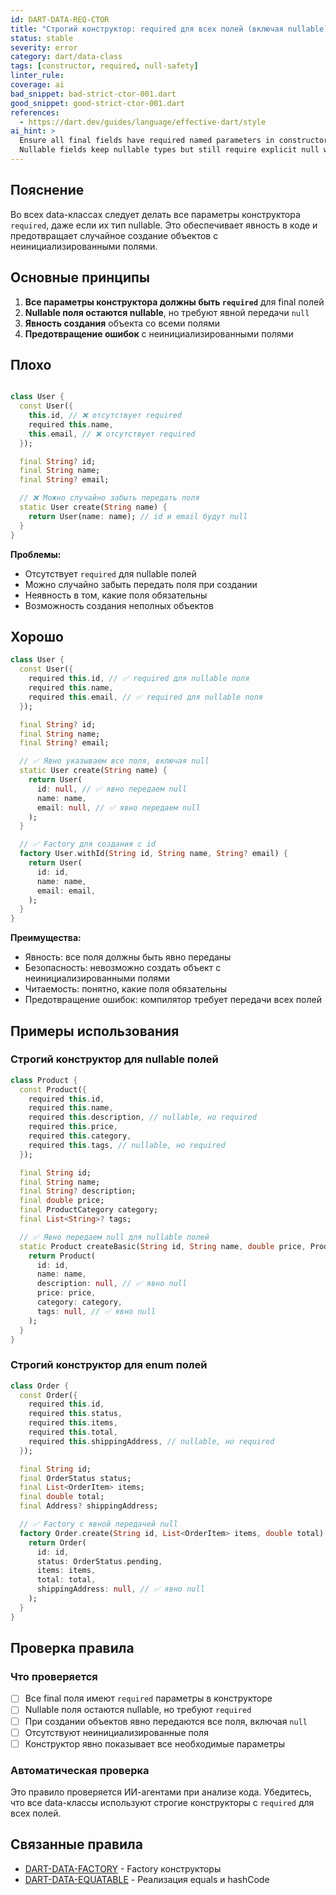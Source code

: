 ```yaml
---
id: DART-DATA-REQ-CTOR
title: "Строгий конструктор: required для всех полей (включая nullable)"
status: stable
severity: error
category: dart/data-class
tags: [constructor, required, null-safety]
linter_rule:
coverage: ai
bad_snippet: bad-strict-ctor-001.dart
good_snippet: good-strict-ctor-001.dart
references:
  - https://dart.dev/guides/language/effective-dart/style
ai_hint: >
  Ensure all final fields have required named parameters in constructor.
  Nullable fields keep nullable types but still require explicit null when creating an object.
---
```


## Пояснение

Во всех data-классах следует делать все параметры конструктора `required`, даже если их тип nullable. Это обеспечивает явность в коде и предотвращает случайное создание объектов с неинициализированными полями.

## Основные принципы

1. **Все параметры конструктора должны быть `required`** для final полей
2. **Nullable поля остаются nullable**, но требуют явной передачи `null`
3. **Явность создания** объекта со всеми полями
4. **Предотвращение ошибок** с неинициализированными полями

## Плохо

```dart title="docs/examples/bad/bad-strict-ctor-001.dart"

class User {
  const User({
    this.id, // ❌ отсутствует required
    required this.name,
    this.email, // ❌ отсутствует required
  });

  final String? id;
  final String name;
  final String? email;

  // ❌ Можно случайно забыть передать поля
  static User create(String name) {
    return User(name: name); // id и email будут null
  }
}
```

**Проблемы:**
- Отсутствует `required` для nullable полей
- Можно случайно забыть передать поля при создании
- Неявность в том, какие поля обязательны
- Возможность создания неполных объектов

## Хорошо

```dart:docs/examples/good/good-strict-ctor-001.dart
class User {
  const User({
    required this.id, // ✅ required для nullable поля
    required this.name,
    required this.email, // ✅ required для nullable поля
  });

  final String? id;
  final String name;
  final String? email;

  // ✅ Явно указываем все поля, включая null
  static User create(String name) {
    return User(
      id: null, // ✅ явно передаем null
      name: name,
      email: null, // ✅ явно передаем null
    );
  }

  // ✅ Factory для создания с id
  factory User.withId(String id, String name, String? email) {
    return User(
      id: id,
      name: name,
      email: email,
    );
  }
}
```

**Преимущества:**
- Явность: все поля должны быть явно переданы
- Безопасность: невозможно создать объект с неинициализированными полями
- Читаемость: понятно, какие поля обязательны
- Предотвращение ошибок: компилятор требует передачи всех полей

## Примеры использования

### Строгий конструктор для nullable полей

```dart
class Product {
  const Product({
    required this.id,
    required this.name,
    required this.description, // nullable, но required
    required this.price,
    required this.category,
    required this.tags, // nullable, но required
  });

  final String id;
  final String name;
  final String? description;
  final double price;
  final ProductCategory category;
  final List<String>? tags;

  // ✅ Явно передаем null для nullable полей
  static Product createBasic(String id, String name, double price, ProductCategory category) {
    return Product(
      id: id,
      name: name,
      description: null, // ✅ явно null
      price: price,
      category: category,
      tags: null, // ✅ явно null
    );
  }
}
```

### Строгий конструктор для enum полей

```dart
class Order {
  const Order({
    required this.id,
    required this.status,
    required this.items,
    required this.total,
    required this.shippingAddress, // nullable, но required
  });

  final String id;
  final OrderStatus status;
  final List<OrderItem> items;
  final double total;
  final Address? shippingAddress;

  // ✅ Factory с явной передачей null
  factory Order.create(String id, List<OrderItem> items, double total) {
    return Order(
      id: id,
      status: OrderStatus.pending,
      items: items,
      total: total,
      shippingAddress: null, // ✅ явно null
    );
  }
}
```

## Проверка правила

### Что проверяется

- [ ] Все final поля имеют `required` параметры в конструкторе
- [ ] Nullable поля остаются nullable, но требуют `required`
- [ ] При создании объектов явно передаются все поля, включая `null`
- [ ] Отсутствуют неинициализированные поля
- [ ] Конструктор явно показывает все необходимые параметры

### Автоматическая проверка

Это правило проверяется ИИ-агентами при анализе кода. Убедитесь, что все data-классы используют строгие конструкторы с `required` для всех полей.

## Связанные правила

- [DART-DATA-FACTORY](DART-DATA-FACTORY.md) - Factory конструкторы
- [DART-DATA-EQUATABLE](DART-DATA-EQUATABLE.md) - Реализация equals и hashCode
